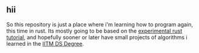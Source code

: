 ## hii

So this repository is just a place where i'm learning how to program again, this time in rust.
Its mostly going to be based on the [experimental rust tutorial](https://rust-book.cs.brown.edu/experiment-intro.html), and hopefully sooner or later have small projects of algorithms i learned in the [IITM DS Degree](https://study.iitm.ac.in/ds/).